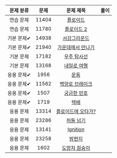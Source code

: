 | 문제 분류 | 문제 | 문제 제목 | 풀이 |
| :--: | :--: | :--: | :--: |
| 연습 문제 | 11404 | [플로이드](https://www.acmicpc.net/problem/11404) |  |
| 연습 문제 | 11780 | [플로이드 2](https://www.acmicpc.net/problem/11780) |  |
| 기본 문제✔ | 14938 | [서강그라운드](https://www.acmicpc.net/problem/14938) |  |
| 기본 문제✔ | 21940 | [가운데에서 만나기](https://www.acmicpc.net/problem/21940) |  |
| 기본 문제 | 17182 | [우주 탐사선](https://www.acmicpc.net/problem/17182) |  |
| 기본 문제 | 13168 | [내일로 여행](https://www.acmicpc.net/problem/13168) |  |
| 응용 문제✔ | 1956 | [운동](https://www.acmicpc.net/problem/1956) |  |
| 응용 문제✔ | 11562 | [백양로 브레이크](https://www.acmicpc.net/problem/11562) |  |
| 응용 문제✔ | 1507 | [궁금한 민호](https://www.acmicpc.net/problem/1507) |  |
| 응용 문제✔ | 1719 | [택배](https://www.acmicpc.net/problem/1719) |  |
| 응용 문제 | 13314 | [플로이드에 오타가?](https://www.acmicpc.net/problem/13314) |  |
| 응용 문제 | 23286 | [허들 넘기](https://www.acmicpc.net/problem/23286) |  |
| 응용 문제 | 13141 | [Ignition](https://www.acmicpc.net/problem/13141) |  |
| 응용 문제 | 23258 | [밤편지](https://www.acmicpc.net/problem/23258) |  |
| 응용 문제 | 1602 | [도망자 원숭이](https://www.acmicpc.net/problem/1602) |  |

